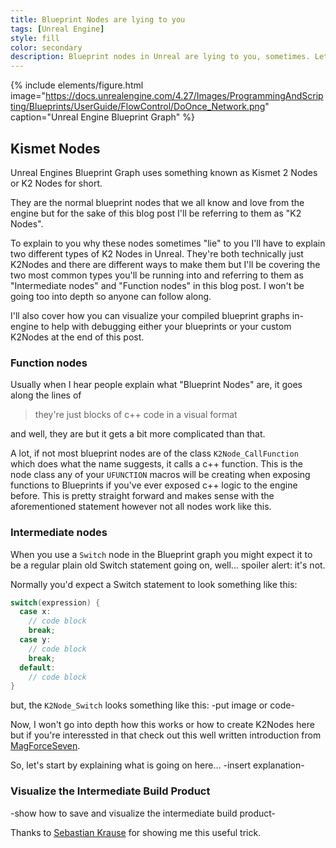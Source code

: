 ```yaml
---
title: Blueprint Nodes are lying to you
tags: [Unreal Engine]
style: fill
color: secondary
description: Blueprint nodes in Unreal are lying to you, sometimes. Let's take a small peek under the hood. Click here to read more...
---
```


{% include elements/figure.html image="https://docs.unrealengine.com/4.27/Images/ProgrammingAndScripting/Blueprints/UserGuide/FlowControl/DoOnce_Network.png" caption="Unreal Engine Blueprint Graph" %}

## Kismet Nodes

Unreal Engines Blueprint Graph uses something known as Kismet 2 Nodes or K2 Nodes for short.

They are the normal blueprint nodes that we all know and love from the engine but for the sake of this blog post I'll be referring to them as "K2 Nodes".

To explain to you why these nodes sometimes "lie" to you I'll have to explain two different types of K2 Nodes in Unreal.
They're both technically just K2Nodes and there are different ways to make them but I'll be covering the two most common types you'll be running into and referring to them as "Intermediate nodes" and "Function nodes" in this blog post. I won't be going too into depth so anyone can follow along.

I'll also cover how you can visualize your compiled blueprint graphs in-engine to help with debugging either your blueprints or your custom K2Nodes at the end of this post.

### Function nodes

Usually when I hear people explain what "Blueprint Nodes" are, it goes along the lines of 
>they're just blocks of c++ code in a visual format

and well, they are but it gets a bit more complicated than that.

A lot, if not most blueprint nodes are of the class `K2Node_CallFunction` which does what the name suggests, it calls a c++ function. 
This is the node class any of your `UFUNCTION` macros will be creating when exposing functions to Blueprints if you've ever exposed c++ logic to the engine before. This is pretty straight forward and makes sense with the aforementioned statement however not all nodes work like this.

### Intermediate nodes

When you use a `Switch` node in the Blueprint graph you might expect it to be a regular plain old Switch statement going on, well... spoiler alert: it's not.

Normally you'd expect a Switch statement to look something like this:
```cpp
switch(expression) {
  case x:
    // code block
    break;
  case y:
    // code block
    break;
  default:
    // code block
}
```

but, the `K2Node_Switch` looks something like this:
-put image or code-

Now, I won't go into depth how this works or how to create K2Nodes here but if you're interessted in that check out this well written introduction from [MagForceSeven](https://www.gamedev.net/tutorials/programming/engines-and-middleware/improving-ue4-blueprint-usability-with-custom-nodes-r5694/).

So, let's start by explaining what is going on here... -insert explanation-

### Visualize the Intermediate Build Product

-show how to save and visualize the intermediate build product-

Thanks to [Sebastian Krause](https://twitter.com/HatiEth) for showing me this useful trick.